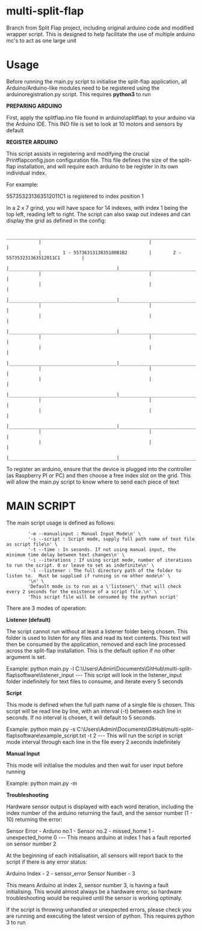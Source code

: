 # multi-split-flap
Branch from Split Flap project, including original arduino code and modified wrapper script. This is designed to help facilitate the use of multiple arduino mc's to act as one large unit

<h1>Usage</h1>

Before running the main.py script to initialise the split-flap application, all Arduino/Arduino-like modules need to be registered using the arduinoregistration.py script. This requires **python3** to run

**PREPARING ARDUINO**

First, apply the splitflap.ino file found in arduino\splitflap\ to your arduino via the Arduino IDE. This INO file is set to look at 10 motors and sensors by default

**REGISTER ARDUINO**

This script assists in registering and modifying the crucial Printflapconfig.json configuration file. This file defines the size of the split-flap installation, and will require each arduino to be register in its own individual index.

For example:

557353231363512011C1 is registered to index position 1

In a 2 x 7 grind, you will have space for 14 indexes, with index 1 being the top left, reading left to right. The script can also swap out indexes and can display the grid as defined in the config: 

                ________________________________________________________________________________
                |                                        |                                        |
                |        1 - 5573631313835180B1B2        |        2 - 557353231363512011C1        |
                |________________________________________|________________________________________|
                |                                        |                                        |
                |                                        |                                        |
                |________________________________________|________________________________________|
                |                                        |                                        |
                |                                        |                                        |
                |________________________________________|________________________________________|
                |                                        |                                        |
                |                                        |                                        |
                |________________________________________|________________________________________|
                |                                        |                                        |
                |                                        |                                        |
                |________________________________________|________________________________________|
                |                                        |                                        |
                |                                        |                                        |
                |________________________________________|________________________________________|
                |                                        |                                        |
                |                                        |                                        |
                |________________________________________|________________________________________|
				

To register an arduino, ensure that the device is plugged into the controller (as Raspberry PI or PC) and then choose a free index slot on the grid. This will allow the main.py script to know where to send each piece of text

<h1>MAIN SCRIPT</h1>

The main script usage is defined as follows:

			'-m --manualinput : Manual Input Mode\n' \
            '-s --script : Script mode, supply full path name of text file as script file\n' \
            '-t --time : In seconds. If not using manual input, the minimum time delay between text changes\n' \
            '-i --iterations : If using script mode, number of iterations to run the script. 0 or leave to set as indefinite\n' \
            '-l --listener : The full directory path of the folder to listen to.  Must be supplied if running in no other mode\n' \
            '\n' \
            'Default mode is to run as a \'listener\' that will check every 2 seconds for the existence of a script file.\n' \
            'This script file will be consumed by the python script'
		

There are 3 modes of operation:

**Listener (default)**

The script cannot run without at least a listener folder being chosen. This folder is used to listen for any files and read its text contents. This text will then be consumed by the application, removed and each line processed across the split-flap installation. This is the default option if no other argument is set.

Example: python main.py -l C:\Users\Admin\Documents\GitHub\multi-split-flap\software\listener_input --- This script will look in the listener_input folder indefinitely for text files to consume, and iterate every 5 seconds

**Script**

This mode is defined when the full path name of a single file is chosen. This script will be read line by line, with an interval (-t) between each line in seconds. If no interval is chosen, it will default to 5 seconds.

Example: python main.py -s C:\Users\Admin\Documents\GitHub\multi-split-flap\software\example_script.txt -t 2 --- This will run the script in script mode interval through each line in the file every 2 seconds indefinitely

**Manual Input**

This mode will initialise the modules and then wait for user input before running

Example: python main.py -m

**Troubleshooting**

Hardware sensor output is displayed with each word iteration, including the index number of the arduino returning the fault, and the sensor number (1 - 10) returning the error:

Sensor Error - Arduno no.1 - Sensor no.2 - missed_home 1 - unexpected_home 0 --- This means arduino at index 1 has a fault reported on sensor number 2

At the beginning of each initialisation, all sensors will report back to the script if there is any error status:

Arduino Index - 2 - sensor_error
Sensor Number - 3

This means Arduino at index 2, sensor number 3, is having a fault initialising. This would almost always be a hardware error, so hardware troubleshooting would be required until the sensor is working optimaly.

If the script is throwing unhandled or unexpected errors, please check you are running and executing the latest version of python. This requires python 3 to run
